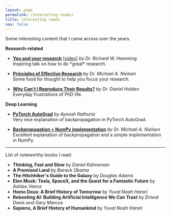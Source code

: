 ```yaml
---
layout: page
permalink: /interesting-reads/
title: interesting reads
nav: false
---
```


Some interesting content that I came across over the years.

**Research-related**

* **[You and your research](https://www.cs.virginia.edu/~robins/YouAndYourResearch.html)** [[video](https://www.youtube.com/watch?v=a1zDuOPkMSw)] *by Dr. Richard W. Hamming*  
 Inspiring talk on how to do \*great\* research.

* **[Principles of Effective Research](http://michaelnielsen.org/blog/principles-of-effective-research/)** *by Dr. Michael A. Nielsen*  
 Some food for thought to help you focus your research.

* **[Why Can't I Reproduce Their Results?](http://theorangeduck.com/page/reproduce-their-results)** *by Dr. Daniel Holden*  
 Everyday frustrations of PhD life.

 **Deep Learning**

 * **[PyTorch AutoGrad](https://blog.paperspace.com/pytorch-101-understanding-graphs-and-automatic-differentiation/amp/)** *by Ayoosh Kathuria*  
 Very nice explanation of backpropagation in PyTorch AutoGrad.

 * **[Backpropagation + NumPy implementation](http://neuralnetworksanddeeplearning.com/chap2.html)** *by Dr. Michael A. Nielsen*  
 Excellent explanation of backpropagation and a simple implementation in NumPy.

---

List of noteworthy books I read:
* **Thinking, Fast and Slow** by *Daniel Kahneman*
* **A Promised Land** by *Barack Obama*
* **The Hitchhiker's Guide to the Galaxy** by *Douglas Adams*
* **Elon Musk: Tesla, SpaceX, and the Quest for a Fantastic Future** by *Ashlee Vance*
* **Homo Deus: A Brief History of Tomorrow** by *Yuval Noah Harari*
* **Rebooting AI: Building Artificial Intelligence We Can Trust** by *Ernest Davis and Gary Marcus*
* **Sapiens, A Brief History of Humankind** by *Yuval Noah Harari*
